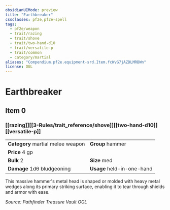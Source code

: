 ```yaml
---
obsidianUIMode: preview
title: "Earthbreaker"
cssclasses: pf2e,pf2e-spell
tags:
  - pf2e/weapon
  - trait/razing
  - trait/shove
  - trait/two-hand-d10
  - trait/versatile-p
  - trait/common
  - category/martial
aliases: "Compendium.pf2e.equipment-srd.Item.fcWvG7jAZDLMRBWn"
license: OGL
---
```

# Earthbreaker
## Item 0
### [[razing]][[3-Rules/trait_reference/shove]][[two-hand-d10]][[versatile-p]]

|  |  |
| -- | -- |
| **Category** martial melee weapon | **Group** hammer |
| **Price** 4 gp |  |
| **Bulk** 2 | **Size** med |
| **Damage** 1d6 bludgeoning  | **Usage** held-in-one-hand |



This massive hammer's metal head is shaped or molded with heavy metal wedges along its primary striking surface, enabling it to tear through shields and armor with ease.

*Source: Pathfinder Treasure Vault*
*OGL*